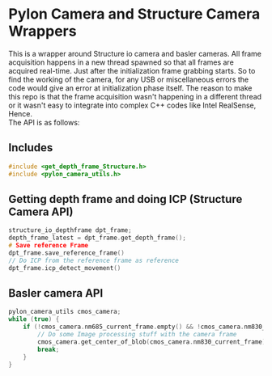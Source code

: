# Pylon Camera and Structure Camera Wrappers

This is a wrapper around Structure io camera and basler cameras. 
All frame acquisition happens in a new thread spawned so that all frames are acquired real-time.
Just after the initialization frame grabbing starts. So to find the working of the camera, for any USB or
miscellaneous errors the code would give an error at initialization phase itself. The reason to make this repo is that the 
frame acquisition wasn't happening in a different thread or it wasn't easy to integrate into complex C++ codes like Intel RealSense, Hence.   
The API is as follows:

## Includes
```cpp
#include <get_depth_frame_Structure.h>
#include <pylon_camera_utils.h>
```

## Getting depth frame and doing ICP (Structure Camera API)

```cpp
structure_io_depthframe dpt_frame;
depth_frame_latest = dpt_frame.get_depth_frame();
# Save reference Frame
dpt_frame.save_reference_frame()
// Do ICP from the reference frame as reference
dpt_frame.icp_detect_movement()
```

## Basler camera API
```cpp
pylon_camera_utils cmos_camera;
while (true) {
    if (!cmos_camera.nm685_current_frame.empty() && !cmos_camera.nm830_current_frame.empty()) {
        // Do some Image processing stuff with the camera frame
        cmos_camera.get_center_of_blob(cmos_camera.nm830_current_frame);
        break;
    }
}
```